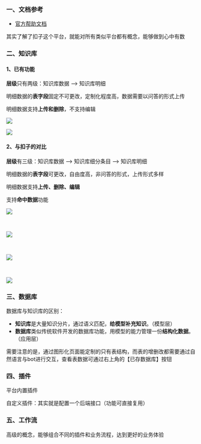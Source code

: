 ### 一、文档参考

- [官方帮助文档](https://www.coze.cn/docs/guides/welcome)

其实了解了扣子这个平台，就能对所有类似平台都有概念，能够做到心中有数

### 二、知识库

#### 1、已有功能

**层级**只有两级：知识库数据 --> 知识库明细

明细数据的**表字段**固定不可更改，定制化程度高，数据需要以问答的形式上传

明细数据支持**上传和删除**，不支持编辑

![ ](/md/扣子产品调研/1.png)

![ ](/md/扣子产品调研/2.png)

#### 2、与扣子的对比

**层级**有三级：知识库数据 --> 知识库细分条目 --> 知识库明细

明细数据的**表字段**可更改，自由度高，非问答的形式，上传形式多样

明细数据支持**上传、删除、编辑**

支持**命中数据**功能

![ ](/md/扣子产品调研/4.png)

<br>

![ ](/md/扣子产品调研/5.png)

<br>

![ ](/md/扣子产品调研/6.png)

<br>

![ ](/md/扣子产品调研/7.png)

### 三、数据库

数据库与知识库的区别：

- **知识库**是大量知识分片，通过语义匹配，**给模型补充知识**。（模型层）
- **数据库**类似传统软件开发的数据库功能，用模型的能力管理一份**结构化数据**。（应用层）

需要注意的是，通过图形化页面能定制的只有表结构，而表的增删改都需要通过自然语言与bot进行交互，查看表数据可通过右上角的【已存数据库】按钮

### 四、插件

平台内置插件

自定义插件：其实就是配置一个后端接口（功能可直接复用）

### 五、工作流

高级的概念，能够组合不同的插件和业务流程，达到更好的业务体验
